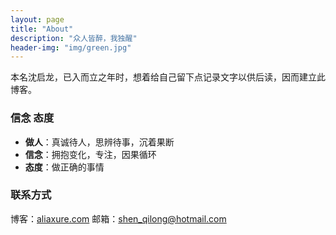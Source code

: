 ```yaml
---
layout: page
title: "About"
description: "众人皆醉，我独醒"
header-img: "img/green.jpg"
---
```


本名沈启龙，已入而立之年时，想着给自己留下点记录文字以供后读，因而建立此博客。

### 信念 态度
- **做人**：真诚待人，思辨待事，沉着果断
- **信念**：拥抱变化，专注，因果循环
- **态度**：做正确的事情

### 联系方式

博客：[aliaxure.com](http://aliaxure.com)
邮箱：shen_qilong@hotmail.com






